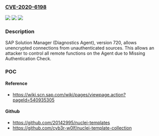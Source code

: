 ### [CVE-2020-6198](https://cve.mitre.org/cgi-bin/cvename.cgi?name=CVE-2020-6198)
![](https://img.shields.io/static/v1?label=Product&message=SAP%20Solution%20Manager%20(Diagnostics%20Agent)&color=blue)
![](https://img.shields.io/static/v1?label=Version&message=%3C7.2%20&color=brighgreen)
![](https://img.shields.io/static/v1?label=Vulnerability&message=Missing%20Authentication%20Check&color=brighgreen)

### Description

SAP Solution Manager (Diagnostics Agent), version 720, allows unencrypted connections from unauthenticated sources. This allows an attacker to control all remote functions on the Agent due to Missing Authentication Check.

### POC

#### Reference
- https://wiki.scn.sap.com/wiki/pages/viewpage.action?pageId=540935305

#### Github
- https://github.com/20142995/nuclei-templates
- https://github.com/cyb3r-w0lf/nuclei-template-collection

